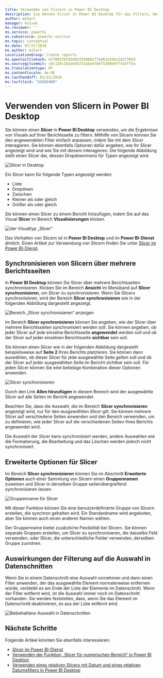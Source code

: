 ```yaml
---
title: Verwenden von Slicern in Power BI Desktop
description: Sie können Slicer in Power BI Desktop für das Filtern, Hervorheben und Anpassen von Berichten verwenden.
author: mihart
manager: kvivek
ms.reviewer: ''
ms.service: powerbi
ms.subservice: powerbi-service
ms.topic: conceptual
ms.date: 07/27/2018
ms.author: mihart
LocalizationGroup: Create reports
ms.openlocfilehash: 637005f8783dd5f839081f7ad63e25bc5d2f395d
ms.sourcegitcommit: c8c126c1b2ab4527a16a4fb8f5208e0f7fa5ff5a
ms.translationtype: HT
ms.contentlocale: de-DE
ms.lasthandoff: 01/15/2019
ms.locfileid: "54282400"
---
```

# <a name="using-slicers-power-bi-desktop"></a>Verwenden von Slicern in Power BI Desktop

Sie können einen **Slicer** in **Power BI Desktop** verwenden, um die Ergebnisse von Visuals auf Ihrer Berichtsseite zu filtern. Mithilfe von Slicern können Sie den angewendeten Filter einfach anpassen, indem Sie mit dem Slicer interagieren. Sie können ebenfalls Optionen dafür angeben, wie Ihr Slicer angezeigt wird und wie Sie mit diesem interagieren. Die folgende Abbildung stellt einen Slicer dar, dessen Dropdownmenü für *Typen* angezeigt wird. 

![Slicer in Desktop](./media/desktop-slicers/desktop-slicers_01.png)

Ein Slicer kann für folgende Typen angezeigt werden:

* Liste
* Dropdown
* Zwischen
* Kleiner als oder gleich
* Größer als oder gleich

Sie können einen Slicer zu einem Bericht hinzufügen, indem Sie auf das Visual **Slicer** im Bereich **Visualisierungen** klicken.

![der Visualtyp „Slicer“](./media/desktop-slicers/desktop-slicers_02.png)

Das Verhalten von Slicern ist in **Power BI Desktop** und im **Power BI-Dienst** ähnlich. Einen Artikel zur Verwendung von Slicern finden Sie unter [Slicer im Power BI-Dienst](power-bi-visualization-slicers.md).

## <a name="synchronize-slicers-across-report-pages"></a>Synchronisieren von Slicern über mehrere Berichtsseiten

In **Power BI Desktop** können Sie Slicer über mehrere Berichtsseiten synchronisieren. Klicken Sie im Bereich **Ansicht** im Menüband auf **Slicer synchronisieren**, um Slicer zu synchronisieren. Wenn Sie Slicers synchronisieren, wird der Bereich **Slicer synchronisieren** wie in der folgenden Abbildung dargestellt angezeigt.

![Bereich „Slicer synchronisieren“ anzeigen](./media/desktop-slicers/desktop-slicers_03.png)

Im Bereich **Slicer synchronisieren** können Sie angeben, wie der Slicer über mehrere Berichtsseiten synchronisiert werden soll. Sie können angeben, ob jeder Slicer auf jede einzelne Berichtsseite **angewendet** werden soll und ob der Slicer auf jeder einzelnen Berichtsseite **sichtbar** sein soll.

Sie können einen Slicer wie in der folgenden Abbildung dargestellt beispielsweise auf **Seite 2** Ihres Berichts platzieren. Sie können dann auswählen, ob dieser Slicer für jede ausgewählte Seite *gelten* soll und ob der Slicer auf jeder ausgewählten Seite im Bericht *sichtbar* sein soll. Für jeden Slicer können Sie eine beliebige Kombination dieser Optionen anwenden. 

![Slicer synchronisieren](./media/desktop-slicers/desktop-slicers_04.png)

Durch den Link **Allen hinzufügen** in diesem Bereich wird der ausgewählte Slicer auf alle Seiten im Bericht angewendet.


Beachten Sie, dass die Auswahl, die im Bereich **Slicer synchronisieren** angezeigt wird, nur für den *ausgewählten Slicer* gilt. Sie können mehrere Slicer auf verschiedene Seiten anwenden und den Bereich verwenden, um zu definieren, wie jeder Slicer auf die verschiedenen Seiten Ihres Berichts angewendet wird. 

Die Auswahl der Slicer kann synchronisiert werden, andere Auswahlen wie die Formatierung, die Bearbeitung und das Löschen werden jedoch *nicht* synchronisiert. 

## <a name="advanced-options-for-slicers"></a>Erweiterte Optionen für Slicer

Im Bereich **Slicer synchronisieren** können Sie im Abschnitt **Erweiterte Optionen** auch einer Sammlung von Slicern einen **Gruppennamen** zuweisen und Slicer in derselben Gruppe seitenübergreifend synchronisieren lassen. 

![Gruppenname für Slicer](./media/desktop-slicers/desktop-slicers_05.png)

Mit dieser Funktion können Sie eine benutzerdefinierte Gruppe von Slicern erstellen, die synchron gehalten wird. Ein Standardname wird angeboten, aber Sie können auch einen anderen Namen wählen. 

Der Gruppenname bietet zusätzliche Flexibilität bei Slicern. Sie können separate Gruppen erstellen, um Slicer zu synchronisieren, die dasselbe Feld verwenden, oder Slicer, die unterschiedliche Felder verwenden, derselben Gruppe zuordnen. 

## <a name="how-filtering-affects-selection-in-slicers"></a>Auswirkungen der Filterung auf die Auswahl in Datenschnitten

Wenn Sie in einem Datenschnitt eine Auswahl vornehmen und dann einen Filter anwenden, der das ausgewählte Element normalerweise entfernen würde, verbleibt es am Ende der Liste der Elemente im Datenschnitt. Wenn der Filter entfernt wird, ist die Auswahl immer noch im Datenschnitt vorhanden. Sie werden feststellen, dass, wenn Sie das Element im Datenschnitt deaktivieren, es aus der Liste entfernt wird.

![Beibehaltene Auswahl in Datenschnitten](./media/desktop-slicers/retained-selection-in-slicers.gif)


## <a name="next-steps"></a>Nächste Schritte

Folgende Artikel könnten Sie ebenfalls interessieren:

* [Slicer im Power BI-Dienst](power-bi-visualization-slicers.md)
* [Verwenden der Funktion „Slicer für numerischen Bereich“ in Power BI Desktop](../desktop-slicer-numeric-range.md)
* [Verwenden eines relativen Slicers mit Datum und eines relativen Datumsfilters in Power BI Desktop](desktop-slicer-filter-date-range.md)

